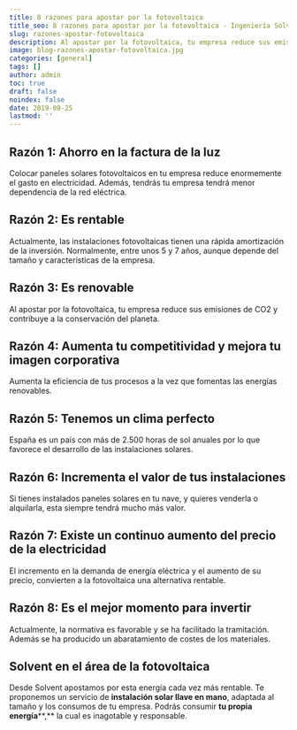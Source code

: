 ```yaml
---
title: 8 razones para apostar por la fotovoltaica
title_seo: 8 razones para apostar por la fotovoltaica - Ingeniería Solvent
slug: razones-apostar-fotovoltaica
description: Al apostar por la fotovoltaica, tu empresa reduce sus emisiones de CO2 y contribuye a la conservación del planeta.
image: blog-razones-apostar-fotovoltaica.jpg
categories: [general]
tags: []
author: admin
toc: true
draft: false
noindex: false
date: 2019-09-25
lastmod: ''
---
```

## Razón 1: Ahorro en la factura de la luz

Colocar paneles solares fotovoltaicos en tu empresa reduce enormemente el gasto en electricidad. Además, tendrás tu empresa tendrá menor dependencia de la red eléctrica.

## Razón 2: Es rentable

Actualmente, las instalaciones fotovoltaicas tienen una rápida amortización de la inversión. Normalmente, entre unos 5 y 7 años, aunque depende del tamaño y características de la empresa.

## Razón 3: Es renovable

Al apostar por la fotovoltaica, tu empresa reduce sus emisiones de CO2 y contribuye a la conservación del planeta.

## Razón 4: Aumenta tu competitividad y mejora tu imagen corporativa

Aumenta la eficiencia de tus procesos a la vez que fomentas las energías renovables.

## Razón 5: Tenemos un clima perfecto

España es un país con más de 2.500 horas de sol anuales por lo que favorece el desarrollo de las instalaciones solares.

## Razón 6: Incrementa el valor de tus instalaciones

Si tienes instalados paneles solares en tu nave, y quieres venderla o alquilarla, esta siempre tendrá mucho más valor.

## Razón 7: Existe un continuo aumento del precio de la electricidad

El incremento en la demanda de energía eléctrica y el aumento de su precio, convierten a la fotovoltaica una alternativa rentable.

## Razón 8: Es el mejor momento para invertir

Actualmente, la normativa es favorable y se ha facilitado la tramitación. Además se ha producido un abaratamiento de costes de los materiales.

## Solvent en el área de la fotovoltaica

Desde Solvent apostamos por esta energía cada vez más rentable. Te proponemos un servicio de **instalación solar llave en mano**, adaptada al tamaño y los consumos de tu empresa. Podrás consumir **tu propia energía****,** la cual es inagotable y responsable.
